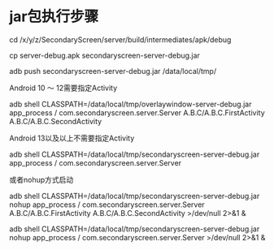 # jar包执行步骤

cd /x/y/z/SecondaryScreen/server/build/intermediates/apk/debug

cp server-debug.apk secondaryscreen-server-debug.jar

adb push secondaryscreen-server-debug.jar /data/local/tmp/

Android 10 ～ 12需要指定Activity

adb shell CLASSPATH=/data/local/tmp/overlaywindow-server-debug.jar app_process / com.secondaryscreen.server.Server A.B.C/A.B.C.FirstActivity A.B.C/A.B.C.SecondActivity

Android 13以及以上不需要指定Activity

adb shell CLASSPATH=/data/local/tmp/secondaryscreen-server-debug.jar app_process / com.secondaryscreen.server.Server

或者nohup方式启动

adb shell CLASSPATH=/data/local/tmp/secondaryscreen-server-debug.jar nohup app_process / com.secondaryscreen.server.Server A.B.C/A.B.C.FirstActivity A.B.C/A.B.C.SecondActivity  >/dev/null 2>&1 &

adb shell CLASSPATH=/data/local/tmp/secondaryscreen-server-debug.jar nohup app_process / com.secondaryscreen.server.Server >/dev/null 2>&1 &

